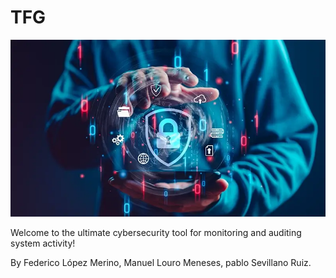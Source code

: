 # TFG

![Logo del proyecto](/img/prueba.webp)

Welcome to the ultimate cybersecurity tool for monitoring and auditing system activity!

By Federico López Merino, Manuel Louro Meneses, pablo Sevillano Ruiz.
